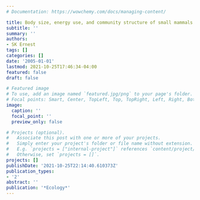 ```yaml
---
# Documentation: https://wowchemy.com/docs/managing-content/

title: Body size, energy use, and community structure of small mammals
subtitle: ''
summary: ''
authors:
- SK Ernest
tags: []
categories: []
date: '2005-01-01'
lastmod: 2021-10-25T17:46:34-04:00
featured: false
draft: false

# Featured image
# To use, add an image named `featured.jpg/png` to your page's folder.
# Focal points: Smart, Center, TopLeft, Top, TopRight, Left, Right, BottomLeft, Bottom, BottomRight.
image:
  caption: ''
  focal_point: ''
  preview_only: false

# Projects (optional).
#   Associate this post with one or more of your projects.
#   Simply enter your project's folder or file name without extension.
#   E.g. `projects = ["internal-project"]` references `content/project/deep-learning/index.md`.
#   Otherwise, set `projects = []`.
projects: []
publishDate: '2021-10-25T22:14:40.610373Z'
publication_types:
- '2'
abstract: ''
publication: '*Ecology*'
---
```

